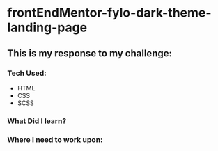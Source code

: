 # frontEndMentor-fylo-dark-theme-landing-page

## This is my response to my challenge:

### Tech Used:
  - HTML
  - CSS
  - SCSS

### What Did I learn?

### Where I need to work upon: